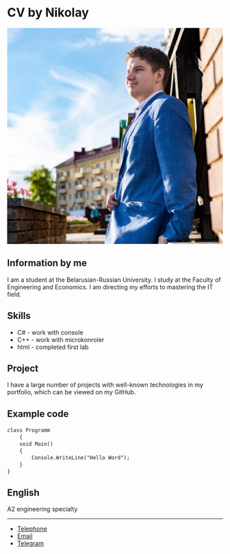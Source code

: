
# CV by Nikolay
![Это я](photo.jpg "Это я")
## Information by me
I am a student at the Belarusian-Russian University. I study at the Faculty of Engineering and Economics. I am directing my efforts to mastering the IT field.

## Skills
- C# - work with console
- C++ - work with microkonroler
- html - completed first lab

## Project
I have a large number of projects with well-known technologies in my portfolio, which can be viewed on my GitHub.

## Example code
```
class Programm
    {
    void Main()
    {
        Console.WriteLine("Hello Word");
    }
}
```
## English
A2 engineering specialty

---

- [Telephone](tel:+375295059674)
- [Email](mailto:kicluk@bk.ru)
- [Telegram](https://web.telegram.org/a/#896002525)
